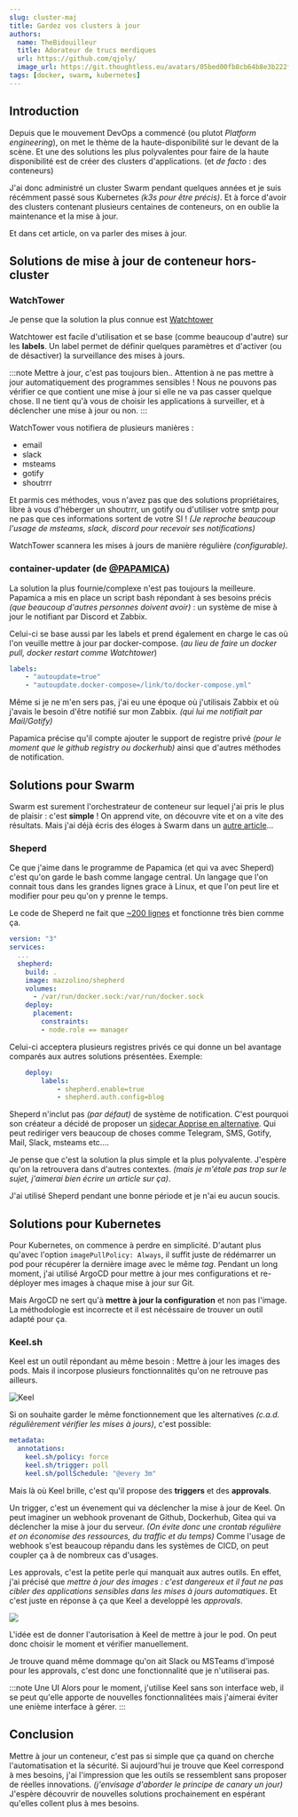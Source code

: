 ```yaml
---
slug: cluster-maj
title: Gardez vos clusters à jour
authors:
  name: TheBidouilleur
  title: Adorateur de trucs merdiques
  url: https://github.com/qjoly/
  image_url: https://git.thoughtless.eu/avatars/05bed00fb8cb64b8e3b222f797bcd3d8
tags: [docker, swarm, kubernetes]
---
```


## Introduction

Depuis que le mouvement DevOps a commencé (ou plutot *Platform engineering*), on met le thème de la haute-disponibilité sur le devant de la scène. Et une des solutions les plus polyvalentes pour faire de la haute disponibilité est de créer des clusters d'applications. (et *de facto* : des conteneurs) 

J'ai donc administré un cluster Swarm pendant quelques années et je suis récémment passé sous Kubernetes *(k3s pour être précis)*. Et à force d'avoir des clusters contenant plusieurs centaines de conteneurs, on en oublie la maintenance et la mise à jour. 

Et dans cet article, on va parler des mises à jour. 

## Solutions de mise à jour de conteneur hors-cluster

### WatchTower 

Je pense que la solution la plus connue est [Watchtower](https://containrrr.dev/watchtower/)

Watchtower est facile d'utilisation et se base (comme beaucoup d'autre) sur les **labels**. Un label permet de définir quelques paramètres et d'activer (ou de désactiver) la surveillance des mises à jours. 

:::note Mettre à jour, c'est pas toujours bien..
Attention à ne pas mettre à jour automatiquement des programmes sensibles ! Nous ne pouvons pas vérifier ce que contient une mise à jour si elle ne va pas casser quelque chose. 
Il ne tient qu'à vous de choisir les applications à surveiller, et à déclencher une mise à jour ou non.
:::

WatchTower vous notifiera de plusieurs manières : 
- email 
- slack 
- msteams
- gotify 
- shoutrrr

Et parmis ces méthodes, vous n'avez pas que des solutions propriétaires, libre à vous d'héberger un shoutrrr, un gotify ou d'utiliser votre smtp pour ne pas que ces informations sortent de votre SI ! *(Je reproche beaucoup l'usage de msteams, slack, discord pour recevoir ses notifications)* 

WatchTower scannera les mises à jours de manière régulière *(configurable)*.

### container-updater (de [@PAPAMICA](https://github.com/PAPAMICA))

La solution la plus fournie/complexe n'est pas toujours la meilleure. Papamica a mis en place un script bash répondant à ses besoins précis *(que beaucoup d'autres personnes doivent avoir)* : un système de mise à jour le notifiant par Discord et Zabbix. 

Celui-ci se base aussi par les labels et prend également en charge le cas où l'on veuille mettre à jour par docker-compose. (*au lieu de faire un docker pull, docker restart comme Watchtower*)

```yaml
labels:
    - "autoupdate=true"
    - "autoupdate.docker-compose=/link/to/docker-compose.yml"
```

Même si je ne m'en sers pas, j'ai eu une époque où j'utilisais Zabbix et où j'avais le besoin d'être notifié sur mon Zabbix. *(qui lui me notifiait par Mail/Gotify)*

Papamica précise qu'il compte ajouter le support de registre privé *(pour le moment que le github registry ou dockerhub)* ainsi que d'autres méthodes de notification.

## Solutions pour Swarm

Swarm est surement l'orchestrateur de conteneur sur lequel j'ai pris le plus de plaisir : c'est **__simple__** ! On apprend vite, on découvre vite et on a vite des résultats. 
Mais j'ai déjà écris des éloges à Swarm dans un [autre article](/blog/presentation-docker-swarm/)...

### Sheperd 

Ce que j'aime dans le programme de Papamica (et qui va avec Sheperd) c'est qu'on garde le bash comme langage central. Un langage que l'on connait tous dans les grandes lignes grace à Linux, et que l'on peut lire et modifier pour peu qu'on y prenne le temps. 

Le code de Sheperd ne fait que [~200 lignes](https://github.com/djmaze/shepherd/blob/master/shepherd) et fonctionne très bien comme ça. 

```yaml
version: "3"
services:
  ...
  shepherd:
    build: .
    image: mazzolino/shepherd
    volumes:
      - /var/run/docker.sock:/var/run/docker.sock
    deploy:
      placement:
        constraints:
        - node.role == manager
```

Celui-ci acceptera plusieurs registres privés ce qui donne un bel avantage comparés aux autres solutions présentées. 
Exemple:
```yaml
    deploy:
        labels:
            - shepherd.enable=true
            - shepherd.auth.config=blog
```

Sheperd n'inclut pas *(par défaut)* de système de notification. C'est pourquoi son créateur a décidé de proposer un [sidecar Apprise en alternative](https://github.com/djmaze/shepherd/blob/master/docker-compose.apprise.yml). Qui peut rediriger vers beaucoup de choses comme Telegram, SMS, Gotify, Mail, Slack, msteams etc....

Je pense que c'est la solution la plus simple et la plus polyvalente. J'espère qu'on la retrouvera dans d'autres contextes. *(mais je m'étale pas trop sur le sujet, j'aimerai bien écrire un article sur ça)*. 

J'ai utilisé Sheperd pendant une bonne période et je n'ai eu aucun soucis.

## Solutions pour Kubernetes

Pour Kubernetes, on commence à perdre en simplicité. D'autant plus qu'avec l'option `imagePullPolicy: Always`, il suffit juste de rédémarrer un pod pour récupérer la dernière image avec le même *tag*. 
Pendant un long moment, j'ai utilisé ArgoCD pour mettre à jour mes configurations et re-déployer mes images à chaque mise à jour sur Git. 

Mais ArgoCD ne sert qu'à **mettre à jour la configuration** et non pas l'image. La méthodologie est incorrecte et il est nécéssaire de trouver un outil adapté pour ça. 

### Keel.sh

Keel est un outil répondant au même besoin : Mettre à jour les images des pods. Mais il incorpose plusieurs fonctionnalités qu'on ne retrouve pas ailleurs. 

![Keel](https://keel.sh/img/keel_high_level.png)

Si on souhaite garder le même fonctionnement que les alternatives *(c.a.d. régulièrement vérifier les mises à jours)*, c'est possible: 
```yaml
metadata:
  annotations:
    keel.sh/policy: force
    keel.sh/trigger: poll
    keel.sh/pollSchedule: "@every 3m"
```

Mais là où Keel brille, c'est qu'il propose des **triggers** et des **approvals**. 

Un trigger, c'est un évenement qui va déclencher la mise à jour de Keel. On peut imaginer un webhook provenant de Github, Dockerhub, Gitea qui va déclencher la mise à jour du serveur. *(On évite donc une crontab régulière et on économise des ressources, du traffic et du temps)*
Comme l'usage de webhook s'est beaucoup répandu dans les systèmes de CICD, on peut coupler ça à de nombreux cas d'usages. 


Les approvals, c'est la petite perle qui manquait aux autres outils. En effet, j'ai précisé que *mettre à jour des images : c'est dangereux et il faut ne pas cibler des applications sensibles dans les mises à jours automatiques*. Et c'est juste en réponse à ça que Keel a developpé les *approvals*. 

![](https://keel.sh/img/docs/approvals.png)

L'idée est de donner l'autorisation à Keel de mettre à jour le pod. On peut donc choisir le moment et vérifier manuellement. 

Je trouve quand même dommage qu'on ait Slack ou MSTeams d'imposé pour les approvals, c'est donc une fonctionnalité que je n'utiliserai pas. 

:::note Une UI 
Alors pour le moment, j'utilise Keel sans son interface web, il se peut qu'elle apporte de nouvelles fonctionnalitées mais j'aimerai éviter une enième interface à gérer.
:::

## Conclusion

Mettre à jour un conteneur, c'est pas si simple que ça quand on cherche l'automatisation et la sécurité. Si aujourd'hui je trouve que Keel correspond à mes besoins, j'ai l'impression que les outils se ressemblent sans proposer de réelles innovations. *(j'envisage d'aborder le principe de canary un jour)*
J'espère découvrir de nouvelles solutions prochainement en espérant qu'elles collent plus à mes besoins. 
